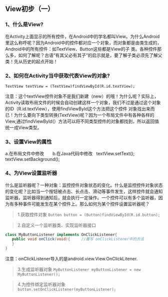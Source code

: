 ## View初步（一）
### 1、什么是View?
在Activity上面显示的所有控件，在Android中的学名都叫View。为什么Android里这么称呼呢？因为Android中的控件都对应一个对象，而对象都是由类生成的，Android中的所有控件：如TextView、Button这些都是View的子
类。各种控件那么多，如何了解呢？古语“有其父必有其子”的启示就是，要了解子类必须先了解父类！先从历史的起点开始！

### 2、如何在Activity当中获取代表View的对象?
   `TextView textView = (TextView)findViewById(R.id.textView);`
   
注意：这个textView控件对象不是我们新建（new）的哦！为什么呢？实际上，Activity读取布局文件的时候会自动创建这样一个对象，我们不过是通过这个对象的ID（R.id.textView），使用findViewById这个方法把这个控件
对象找出来而已！为什么要向下类型转换(TextView)呢？因为一个布局文件中有各种各样的View,通过findViewById(）方法可以将不同类型控件的对象都找到，所以返回值统一成View类型。

### 3、设置View的属性
a.在布局文件中修改       b.在Java代码中修改   textView.setText();           textView.setBackground();

### 4、为View设置监听器
什么是监听器呢？一种对象：监控控件对象状态的变化。什么是监控控件对象状态的变化呢？比如当一个按钮被点击、长点击、滑动等事件发生，这样控件就会通知监听器，监听器得到通知后，就会执行一定操作。一个控件可以有多个监听器，因为有多种事件可能发生在某个控件上。那么如何为某个控件设置监听器呢？
> 1.获取控件对象
`Button button = (Button)findViewById(R.id.button);`

> 2.自定义一个监听器类、实现监听器接口

```java
class MyButtonListener implements OnClickListener{
   public void onClick(void){     //覆写 onClickListener中的方法
   }
}
```
注意：onClickListener导入的是android.view.View.OnClickLitener.

> 3.生成监听器对象
`MyButtonListener myButtonListener = new MyButtonListener();`

> 4.为控件绑定监听器对象
`button.setOnClickListener(myButtonListener);`
